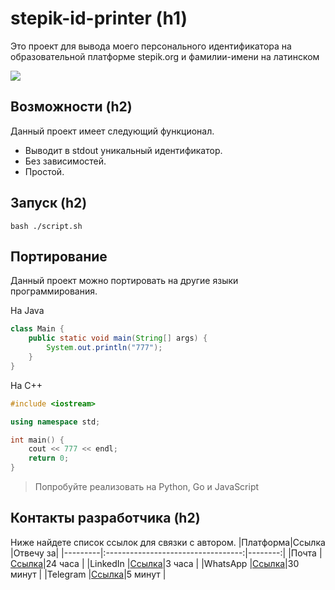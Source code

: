 # stepik-id-printer (h1)
Это проект  для вывода моего персонального идентификатора на образовательной платформе stepik.org и фамилии-имени на латинском

![](https://ucarecdn.com/02b8ff49-8f2b-4ce9-be84-7d4bdc6b9b67/)
## Возможности (h2) 
Данный проект имеет следующий функционал.
* Выводит в stdout уникальный идентификатор.
* Без зависимостей.
* Простой.
## Запуск (h2)
`bash ./script.sh`
## Портирование
Данный проект можно портировать на другие языки программирования.

На Java
```java
class Main {
	public static void main(String[] args) {
		System.out.println("777");
	}
}
```
На C++
```c++
#include <iostream>

using namespace std;

int main() {
	cout << 777 << endl;
	return 0;
}
```

> Попробуйте реализовать на Python, Go и JavaScript

## Контакты разработчика (h2)
Ниже найдете список ссылок для связки с автором.
|Платформа|Ссылка                              |Отвечу за|
|---------|:----------------------------------:|--------:|
|Почта    |[Ссылка](https://pnrtscr.com/kqrkc7)|24 часа  |
|LinkedIn |[Ссылка](https://pnrtscr.com/kqrkc7)|3 часа   |
|WhatsApp |[Ссылка](https://pnrtscr.com/kqrkc7)|30 минут |
|Telegram |[Ссылка](https://pnrtscr.com/kqrkc7)|5 минут  |
